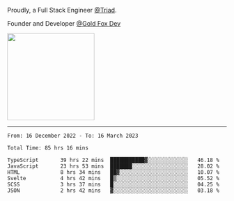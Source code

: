 Proudly, a Full Stack Engineer [@Triad](https://github.com/Triad-Behavioral-Health).

Founder and Developer [@Gold Fox Dev](https://goldfoxdev.com/)

<img src='https://user-images.githubusercontent.com/54318714/225983255-0c895a5b-169a-4e0a-a76a-bc59bc7ee2d7.png' width=200 />

----

<!--START_SECTION:waka-->

```text
From: 16 December 2022 - To: 16 March 2023

Total Time: 85 hrs 16 mins

TypeScript       39 hrs 22 mins  ███████████▓░░░░░░░░░░░░░   46.18 %
JavaScript       23 hrs 53 mins  ███████░░░░░░░░░░░░░░░░░░   28.02 %
HTML             8 hrs 34 mins   ██▓░░░░░░░░░░░░░░░░░░░░░░   10.07 %
Svelte           4 hrs 42 mins   █▒░░░░░░░░░░░░░░░░░░░░░░░   05.52 %
SCSS             3 hrs 37 mins   █░░░░░░░░░░░░░░░░░░░░░░░░   04.25 %
JSON             2 hrs 42 mins   ▓░░░░░░░░░░░░░░░░░░░░░░░░   03.18 %
```

<!--END_SECTION:waka-->
